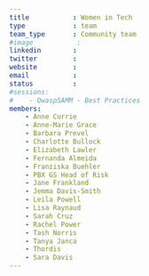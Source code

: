 ```yaml
---
title           : Women in Tech
type            : team
team_type       : Community team
#image           :
linkedin        :
twitter         :
website         :
email           :
status          :
#sessions:
#    - OwaspSAMM - Best Practices
members:
    - Anne Currie
    - Anne-Marie Grace
    - Barbara Prevel
    - Charlotte Bullock
    - Elizabeth Lawler
    - Fernanda Almeida
    - Franziska Buehler
    - PBX GS Head of Risk
    - Jane Frankland
    - Jemma Davis-Smith
    - Leila Powell
    - Lisa Raynaud
    - Sarah Cruz
    - Rachel Power
    - Tash Norris
    - Tanya Janca
    - Thordis
    - Sara Davis
---
```

